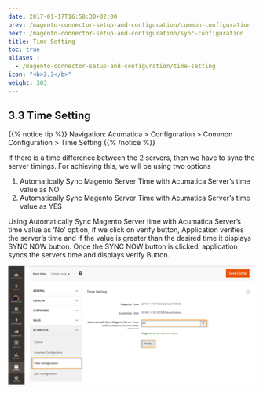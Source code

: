 ```yaml
---
date: 2017-01-17T16:58:30+02:00
prev: /magento-connector-setup-and-configuration/common-configuration
next: /magento-connector-setup-and-configuration/sync-configuration
title: Time Setting
toc: true
aliases :
  - /magento-connector-setup-and-configuration/time-setting
icon: "<b>3.3</b>"
weight: 303
---
```


## 3.3 Time Setting

{{% notice tip %}} 
Navigation: Acumatica > Configuration > Common Configuration > Time Setting
{{% /notice %}}

If there is a time difference between the 2 servers, then we have to sync the server timings. For achieving this, we will be using two options
1. Automatically Sync Magento Server Time with Acumatica Server’s time value as NO 
2. Automatically Sync Magento Server Time with Acumatica Server’s time value as YES

Using Automatically Sync Magento Server time with Acumatica Server’s time value as ‘No’ option, if we click on verify button, Application verifies the server’s time and if the value is greater than the desired time it displays SYNC NOW button. Once the SYNC NOW button is clicked, application syncs the servers time and displays verify Button.

![time-setting](images/time-setting.png?classes=shadow)

